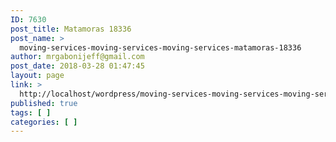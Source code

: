 ```yaml
---
ID: 7630
post_title: Matamoras 18336
post_name: >
  moving-services-moving-services-moving-services-matamoras-18336
author: mrgabonijeff@gmail.com
post_date: 2018-03-28 01:47:45
layout: page
link: >
  http://localhost/wordpress/moving-services-moving-services-moving-services-matamoras-18336/
published: true
tags: [ ]
categories: [ ]
---
```

